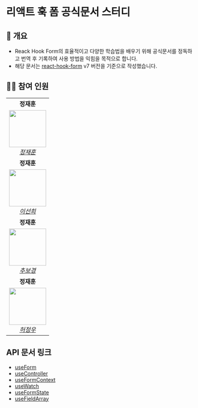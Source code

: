 # 리액트 훅 폼 공식문서 스터디

## 👀 개요

- Reack Hook Form의 효율적이고 다양한 학습법을 배우기 위해 공식문서를 정독하고 번역 후 기록하여 사용 방법을 익힘을 목적으로 합니다.
- 해당 문서는 [react-hook-form](https://react-hook-form.com/docs) v7 버전을 기준으로 작성했습니다.

## 👨‍👦 참여 인원

<table>
    <tr align="center">
        <td><B>정재훈<B></td>
    </tr>
    <tr align="center">
        <td>
            <img src="https://github.com/pleasemrlostman.png?size=100" width="100">
            <br>
            <a href="https://github.com/pleasemrlostman"><I>정재훈</I></a>
        </td>
    </tr>
    <tr align="center">
        <td><B>정재훈<B></td>
    </tr>
    <tr align="center">
        <td>
            <img src="https://github.com/suniiizz.png?size=100" width="100">
            <br>
            <a href="https://github.com/suniiizz"><I>이선희</I></a>
        </td>
    </tr>
    <tr align="center">
        <td><B>정재훈<B></td>
    </tr>
    <tr align="center">
        <td>
            <img src="https://github.com/choo-bo-kyoung.png?size=100" width="100">
            <br>
            <a href="https://github.com/choo-bo-kyoung"><I>추보경</I></a>
        </td>
    </tr>
    <tr align="center">
        <td><B>정재훈<B></td>
    </tr>
    <tr align="center">
        <td>
            <img src="https://github.com/ridemetothemoon12.png?size=100" width="100">
            <br>
            <a href="https://github.com/ridemetothemoon12"><I>허정우</I></a>
        </td>
    </tr>
</table>

## API 문서 링크

- [useForm](https://github.com/pleasemrlostman/react-hook-form-docs-kr/tree/main/useForm)
- [useController](https://github.com/pleasemrlostman/react-hook-form-docs-kr/tree/main/useController)
- [useFormContext](https://github.com/pleasemrlostman/react-hook-form-docs-kr/tree/main/useFormContext)
- [useWatch](https://github.com/pleasemrlostman/react-hook-form-docs-kr/tree/main/useWatch)
- [useFormState](https://github.com/pleasemrlostman/react-hook-form-docs-kr/tree/main/useFormState)
- [useFieldArray](https://github.com/pleasemrlostman/react-hook-form-docs-kr/tree/main/useFieldArray)
